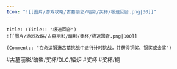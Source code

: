 ```yaml
---
Icon: "![[图片/游戏攻略/古墓丽影/暗影/奖杯/极速回音.png|30]]"
---
```

```ad-common-bronze-trophy
title: (Title:: "极速回音")
![[图片/游戏攻略/古墓丽影/暗影/奖杯/极速回音.png|100]]

(Comment:: "在命运锻造古墓挑战中进行计时挑战，并获得铜奖、银奖或金奖")
```

#古墓丽影/暗影/奖杯/DLC/锻炉 #奖杯 #奖杯/铜

